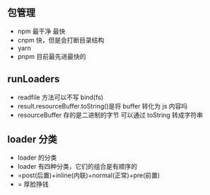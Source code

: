 ## 包管理

- npm 最干净 最快
- cnpm 快，但是会打断目录结构
- yarn
- pnpm 目前最先进最快的

## runLoaders

- readfile 方法可以不写 bind(fs)
- result.resourceBuffer.toString()是将 buffer 转化为 js 内容吗
- resourceBuffer 存的是二进制的字节 可以通过 toString 转成字符串

## loader 分类

- loader 的分类
- loader 有四种分类，它们的组合是有顺序的
- =post(后置)+inline(内联)+normal(正常)+pre(前置)
- = 厚脸挣钱
